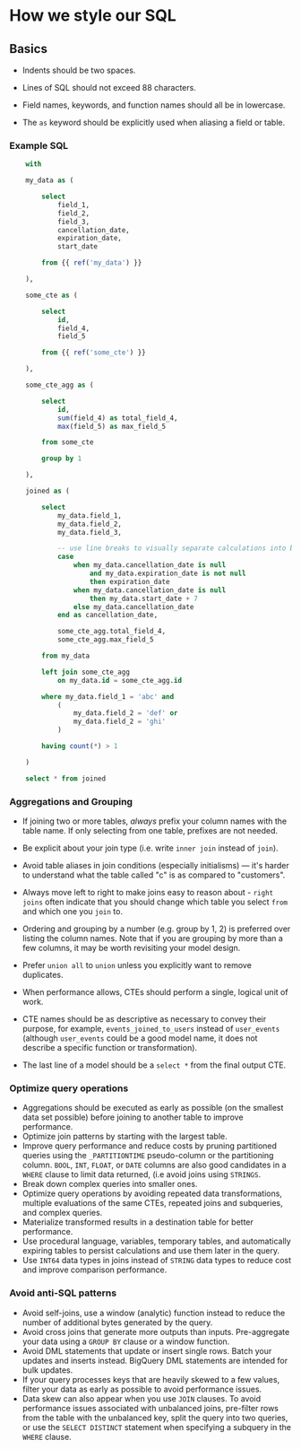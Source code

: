 How we style our SQL
====================

Basics
-----------------------------------------------------------------------------

-   Indents should be two spaces.

-   Lines of SQL should not exceed 88 characters.

-   Field names, keywords, and function names should all be in lowercase.

-   The `as` keyword should be explicitly used when aliasing a field or table.



### Example SQL

```sql
    with

    my_data as (

        select
            field_1,
            field_2,
            field_3,
            cancellation_date,
            expiration_date,
            start_date

        from {{ ref('my_data') }}

    ),

    some_cte as (

        select
            id,
            field_4,
            field_5

        from {{ ref('some_cte') }}

    ),

    some_cte_agg as (

        select
            id,
            sum(field_4) as total_field_4,
            max(field_5) as max_field_5

        from some_cte

        group by 1

    ),

    joined as (

        select
            my_data.field_1,
            my_data.field_2,
            my_data.field_3,

            -- use line breaks to visually separate calculations into blocks
            case
                when my_data.cancellation_date is null
                    and my_data.expiration_date is not null
                    then expiration_date
                when my_data.cancellation_date is null
                    then my_data.start_date + 7
                else my_data.cancellation_date
            end as cancellation_date,

            some_cte_agg.total_field_4,
            some_cte_agg.max_field_5

        from my_data

        left join some_cte_agg
            on my_data.id = some_cte_agg.id

        where my_data.field_1 = 'abc' and
            (
                my_data.field_2 = 'def' or
                my_data.field_2 = 'ghi'
            )

        having count(*) > 1

    )

    select * from joined

```

### Aggregations and Grouping

-   If joining two or more tables, *always* prefix your column names with the table name. If only selecting from one table, prefixes are not needed.
-   Be explicit about your join type (i.e. write `inner join` instead of `join`).
-   Avoid table aliases in join conditions (especially initialisms) — it's harder to understand what the table called "c" is as compared to "customers".
-   Always move left to right to make joins easy to reason about - `right joins` often indicate that you should change which table you select `from` and which one you `join` to.
-   Ordering and grouping by a number (e.g. group by 1, 2) is preferred over listing the column names. Note that if you are grouping by more than a few columns, it may be worth revisiting your model design.
-   Prefer `union all` to `union` unless you explicitly want to remove duplicates.
 
-   When performance allows, CTEs should perform a single, logical unit of work.
-   CTE names should be as descriptive as necessary to convey their purpose, for example, `events_joined_to_users` instead of `user_events` (although `user_events` could be a good model name, it does not describe a specific function or transformation).
-   The last line of a model should be a `select *` from the final output CTE. 

### Optimize query operations

- Aggregations should be executed as early as possible (on the smallest data set possible) before joining to another table to improve performance.
- Optimize join patterns by starting with the largest table.
- Improve query performance and reduce costs by pruning partitioned queries using the `_PARTITIONTIME` pseudo-column or the partitioning column.
  `BOOL`, `INT`, `FLOAT`, or `DATE` columns are also good candidates in a `WHERE` clause to limit data returned, (i.e avoid joins using `STRINGS`.
- Break down complex queries into smaller ones.
- Optimize query operations by avoiding repeated data transformations, multiple evaluations of the same CTEs, repeated joins and subqueries, and complex queries.
- Materialize transformed results in a destination table for better performance.
- Use procedural language, variables, temporary tables, and automatically expiring tables to persist calculations and use them later in the query.
- Use `INT64` data types in joins instead of `STRING` data types to reduce cost and improve comparison performance.

### Avoid anti-SQL patterns
- Avoid self-joins, use a window (analytic) function instead to reduce the number of additional bytes generated by the query.
- Avoid cross joins that generate more outputs than inputs. Pre-aggregate your data using a `GROUP BY` clause or a window function.
- Avoid DML statements that update or insert single rows. Batch your updates and inserts instead. BigQuery DML statements are intended for bulk updates.
- If your query processes keys that are heavily skewed to a few values, filter your data as early as possible to avoid performance issues.
- Data skew can also appear when you use `JOIN` clauses. To avoid performance issues associated with unbalanced joins, pre-filter rows from the table with the unbalanced key, split the query into two queries, or use the `SELECT DISTINCT` statement when specifying a subquery in the `WHERE` clause.

